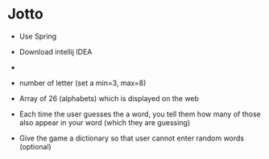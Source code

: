 # Jotto

* Use Spring
* Download intellij IDEA
* 

* number of letter (set a min=3, max=8)
* Array of 26 (alphabets) which is displayed on the web
* Each time the user guesses the a word, you tell them how many of those also appear in your word (which they are guessing)

* Give the game a dictionary so that user cannot enter random words (optional)